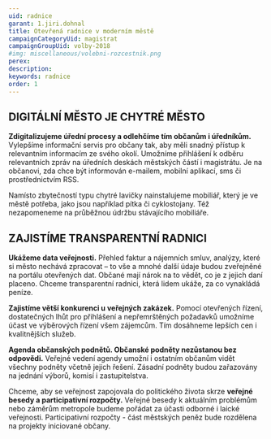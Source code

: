 ```yaml
---
uid: radnice
garant: 1.jiri.dohnal
title: Otevřená radnice v moderním městě
campaignCategoryUid: magistrat
campaignGroupUid: volby-2018
#img: miscellaneous/volebni-rozcestnik.png
perex: 
description: 
keywords: radnice
order: 1
---
```


## DIGITÁLNÍ MĚSTO JE CHYTRÉ MĚSTO
 
**Zdigitalizujeme úřední procesy a odlehčíme tím občanům i úředníkům.** Vylepšíme informační servis pro občany tak, aby měli snadný přístup k relevantním informacím ze svého okolí. Umožníme přihlášení k odběru relevantních zpráv na úředních deskách městských částí i magistrátu. Je na občanovi, zda chce být informován e-mailem, mobilní aplikací, sms či prostřednictvím RSS.
 
Namísto zbytečností typu chytré lavičky nainstalujeme mobiliář, který je ve městě potřeba, jako jsou například pítka či cyklostojany. Též nezapomeneme na průběžnou údržbu stávajícího mobiliáře.
 
## ZAJISTÍME TRANSPARENTNÍ RADNICI
 
**Ukážeme data veřejnosti.** Přehled faktur a nájemních smluv, analýzy, které si město nechává zpracovat – to vše a mnohé další údaje budou zveřejněné na portálu otevřených dat.
Občané mají nárok na to vědět, co je z jejich daní placeno. Chceme transparentní radnici, která lidem ukáže, za co vynakládá peníze.
 
**Zajistíme větší konkurenci u veřejných zakázek.** Pomocí otevřených řízení, dostatečných lhůt pro přihlášení a nepřemrštěných požadavků umožníme účast ve výběrových řízení všem zájemcům. Tím dosáhneme lepších cen i kvalitnějších služeb.
 
**Agenda občanských podnětů. Občanské podněty nezůstanou bez odpovědi.** Veřejné vedení agendy umožní i ostatním občanům vidět všechny podněty včetně jejich řešení. Zásadní podněty budou zařazovány na jednání výborů, komisí i zastupitelstva.
 
Chceme, aby se veřejnost zapojovala do politického života skrze **veřejné besedy a participativní rozpočty.**
Veřejné besedy k aktuálním problémům nebo záměrům metropole budeme pořádat za účasti odborné i laické veřejnosti.
Participativní rozpočty - část městských peněz bude rozdělena na projekty iniciované občany.
